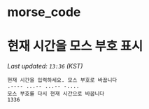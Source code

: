 # morse_code
# 현재 시간을 모스 부호 표시
<!-- MORSE_TIME_START -->
_Last updated: `13:36` (KST)_

```
현재 시간을 입력하세요. 모스 부호로 바꿉니다
.---- ...-- ...-- -....
모스 부호를 다시 현재 시간으로 바꿉니다
1336
```
<!-- MORSE_TIME_END -->
